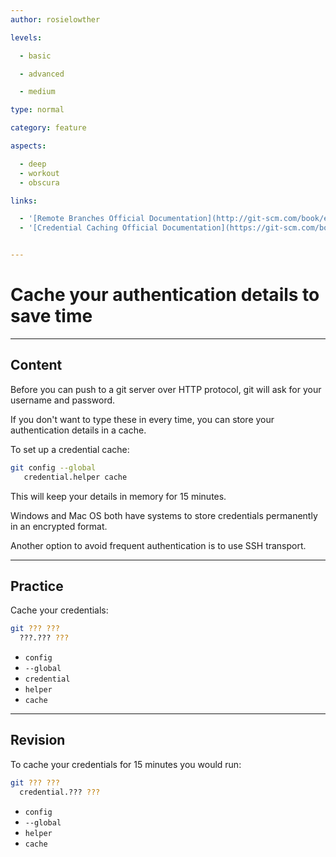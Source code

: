 ```yaml
---
author: rosielowther

levels:

  - basic

  - advanced

  - medium

type: normal

category: feature

aspects:

  - deep
  - workout
  - obscura

links:

  - '[Remote Branches Official Documentation](http://git-scm.com/book/en/v2/Git-Branching-Remote-Branches){website}'
  - '[Credential Caching Official Documentation](https://git-scm.com/book/tr/v2/Git-Tools-Credential-Storage#_credential_caching){website}'


---
```


# Cache your authentication details to save time

---
## Content

Before you can push to a git server over HTTP protocol, git will ask for your username and password.

If you don't want to type these in every time, you can store your authentication details in a cache.

To set up a credential cache:
```bash
git config --global 
   credential.helper cache
```

This will keep your details in memory for 15 minutes.

Windows and Mac OS both have systems to store credentials permanently in an encrypted format.

Another option to avoid frequent authentication is to use SSH transport.

---
## Practice

Cache your credentials:
```bash
git ??? ???
  ???.??? ???
```

* `config`
* `--global`
* `credential`
* `helper`
* `cache`

---
## Revision

To cache your credentials for 15 minutes you would run:
```bash
git ??? ??? 
  credential.??? ???
```

* `config`
* `--global`
* `helper`
* `cache`

 
